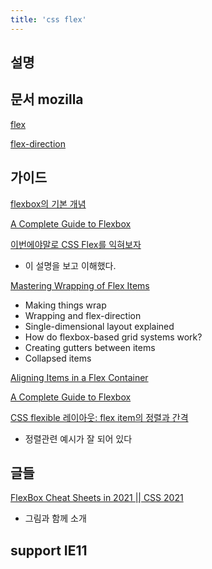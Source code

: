 ```yaml
---
title: 'css flex'
---
```


## 설명

## 문서 mozilla

[flex](https://developer.mozilla.org/ko/docs/Web/CSS/flex)

[flex-direction](https://developer.mozilla.org/ko/docs/Web/CSS/flex-direction)

## 가이드

[flexbox의 기본 개념](https://developer.mozilla.org/ko/docs/Web/CSS/CSS_Flexible_Box_Layout/Basic_Concepts_of_Flexbox)

[A Complete Guide to Flexbox](https://css-tricks.com/snippets/css/a-guide-to-flexbox/)

[이번에야말로 CSS Flex를 익혀보자](https://studiomeal.com/archives/197)

-   이 설명을 보고 이해했다.

[Mastering Wrapping of Flex Items](https://developer.mozilla.org/en-US/docs/Web/CSS/CSS_Flexible_Box_Layout/Mastering_Wrapping_of_Flex_Items)

-   Making things wrap
-   Wrapping and flex-direction
-   Single-dimensional layout explained
-   How do flexbox-based grid systems work?
-   Creating gutters between items
-   Collapsed items

[Aligning Items in a Flex Container](https://developer.mozilla.org/ko/docs/Web/CSS/CSS_Flexible_Box_Layout/Aligning_Items_in_a_Flex_Container)

[A Complete Guide to Flexbox](https://css-tricks.com/snippets/css/a-guide-to-flexbox/)

[CSS flexible 레이아웃: flex item의 정렬과 간격](https://naradesign.github.io/flex-justify-align.html)

-   정렬관련 예시가 잘 되어 있다

## 글들

[FlexBox Cheat Sheets in 2021 || CSS 2021](https://dev.to/joyshaheb/flexbox-cheat-sheets-in-2021-css-2021-3edl?fbclid=IwAR3xlDdVqtHRkdvTPY4wemNYWrSAmdXmww-aquYRHVkQQXA56u2bOIrI968)

-   그림과 함께 소개

## support IE11
